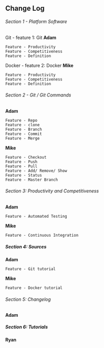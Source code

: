 ## Change Log

###### Section 1 - Platform Software

  Git - feature 1: Git  **Adam**
    
    Feature - Productivity
    Feature - Competitiveness 
    Feature - Definition

Docker - feature 2: Docker **Mike**

    Feature - Productivity
    Feature - Competitiveness
    Feature - Definition

###### Section 2 - Git / Git Commands

**Adam**
  
    Feature - Repo  
    Feature - clone
    Feature - Branch
    Feature - Commit
    Feature - Merge
    
**Mike**

    Feature - Checkout
    Feature - Push 
    Feature - Pull
    Feature - Add/ Remove/ Show
    Feature - Status 
    Feature - Master Branch 

###### Section 3: Productivity and Competitiveness
     
**Adam**
  
    Feature - Automated Testing 
**Mike**

    Feature - Continuous Integration
   
##### Section 4: Sources
**Adam**

    Feature - Git tutorial

**Mike**

    Feature - Docker tutorial

###### Section 5: Changelog
**Adam**


##### Section 6: Tutorials
**Ryan**


